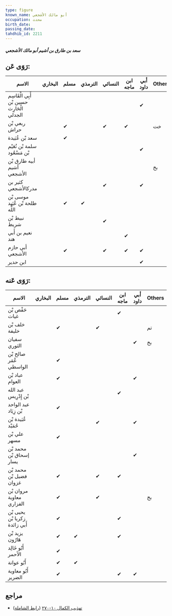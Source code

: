 ```yaml
---
type: figure
known_name: أبو مالك الأشجعي
occupation: محدث
birth_date:
passing_date:
tahdhib_id: 2211
---
```

##### سعد بن طارق بن أشيم أبو مالك الأشجعي

## رَوَى عَن:
| الاسم                                     | البخاري | مسلم | الترمذي | النسائي | ابن ماجه | أبي داود | Others |
| ----------------------------------------- | ------- | ---- | ------- | ------- | -------- | -------- | ------ |
| أَبِي الْقَاسِم حسين بْن الْحَارِث الجدلي |         |      |         |         |          | ✔        |        |
| ربعي بْن حراش                             |         | ✔    |         | ✔       | ✔        |          | خت     |
| سعد بْن عُبَيدة                           |         | ✔    |         |         |          |          |        |
| سلمة بْن نُعَيْم بْن مَسْعُود             |         |      |         |         |          | ✔        |        |
| أبيه طارق بْن أشيم الأشجعي                |         |      |         |         |          |          | بخ     |
| كثير بن مدركالأشجعي                       |         |      |         | ✔       |          | ✔        |        |
| موسى بْن طلحة بْن عُبَيد اللَّه           |         | ✔    | ✔       |         |          |          |        |
| نبيط بْن شريط                             |         |      |         | ✔       |          |          |        |
| نعيم بن أَبي هند                          |         |      |         |         | ✔        |          |        |
| أبي حازم الأشجعي                          |         | ✔    |         | ✔       | ✔        | ✔        |        |
| ابن حدير                                  |         |      |         |         |          | ✔        |        |
## رَوَى عَنه:
| الاسم                         | البخاري | مسلم | الترمذي | النسائي | ابن ماجه | أبي داود | Others |
| ----------------------------- | ------- | ---- | ------- | ------- | -------- | -------- | ------ |
| حَفْص بْن غياث                |         |      |         |         | ✔        |          |        |
| خلف بْن خليفة                 |         | ✔    |         | ✔       |          |          | تم     |
| سفيان الثوري                  |         |      |         |         |          | ✔        | بخ     |
| صالح بْن عُمَر الواسطي        |         | ✔    |         |         |          |          |        |
| عباد بْن العوام               |         | ✔    |         |         |          | ✔        |        |
| عبد الله بْن إِدْرِيس         |         |      |         |         | ✔        |          |        |
| عبد الواحد بْن زِيَاد         |         | ✔    |         |         |          |          |        |
| عُبَيدة بْن حُمَيْد           |         |      |         | ✔       |          | ✔        |        |
| علي بْن مسهر                  |         | ✔    |         |         |          |          |        |
| محمد بْن إسحاق بْن يسار       |         |      |         |         |          | ✔        |        |
| محمد بْن فضيل بْن غزوان       |         | ✔    |         | ✔       | ✔        |          |        |
| مروان بْن معاوية الفزاري      |         | ✔    |         | ✔       |          |          | بخ     |
| يحيى بْن زكريا بْن أَبي زائدة |         | ✔    |         |         | ✔        |          |        |
| يزيد بْن هَارُون              |         | ✔    | ✔       |         | ✔        |          |        |
| أَبُو خَالِد الأحمر           |         | ✔    |         |         |          |          |        |
| أَبُو عوانة                   |         | ✔    | ✔       |         |          |          |        |
| أَبُو معاوية الضرير           |         | ✔    |         |         | ✔        | ✔        |        |
## مراجع
- [تهذيب الكمال ١٠-٢٧٠](obsidian://open?vault=Tahdhib-al-Kamal&file=Figures/٢٢١١-سعد%20بن%20طارق%20بن%20أشيم%20أبو%20مالك%20الأشجعي) ([رابط الشاملة](https://shamela.ws/book/3722/5042))